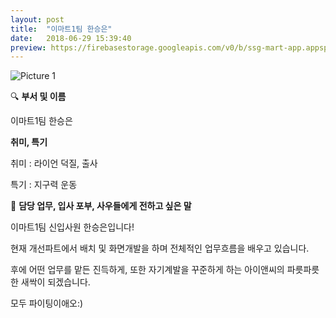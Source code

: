 ```yaml
---
layout: post
title:  "이마트1팀 한승은"
date:   2018-06-29 15:39:40
preview: https://firebasestorage.googleapis.com/v0/b/ssg-mart-app.appspot.com/o/%EB%8F%99%EA%B8%B0%EC%82%AC%EC%A7%84%2F191929.jpg?alt=media&token=353657b0-7290-4c7a-8110-9f0f9359f425
---
```


![Picture 1](https://firebasestorage.googleapis.com/v0/b/ssg-mart-app.appspot.com/o/%EC%85%80%EC%B9%B4%2F%ED%95%9C%EC%8A%B9%EC%9D%80.jpg?alt=media&token=da511014-210f-481b-a4ec-f07f0854333d)


🔍 **부서 및 이름**
    
   이마트1팀 한승은

 **취미, 특기**

   취미 : 라이언 덕질, 출사
   
   특기 : 지구력 운동

🔔 **담당 업무, 입사 포부, 사우들에게 전하고 싶은 말**
 
   이마트1팀 신입사원 한승은입니다! 
    
   현재 개선파트에서 배치 및 화면개발을 하며 전체적인 업무흐름을 배우고 있습니다. 
    
   후에 어떤 업무를 맡든 진득하게, 또한 자기계발을 꾸준하게 하는 아이앤씨의 파릇파릇한 새싹이 되겠습니다.
    
   모두 파이팅이애오:)